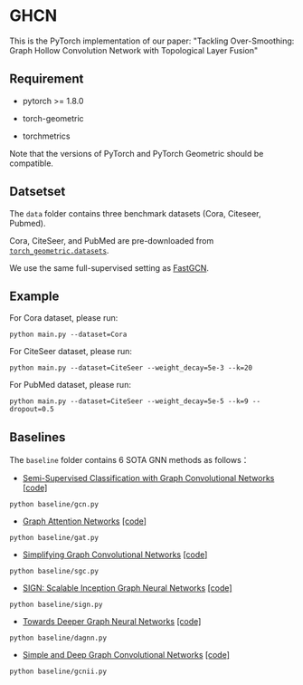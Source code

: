 # GHCN
This is the PyTorch implementation of our paper: "Tackling Over-Smoothing: Graph Hollow Convolution Network with Topological Layer Fusion"

## Requirement
- pytorch >= 1.8.0

- torch-geometric

- torchmetrics

Note that the versions of PyTorch and PyTorch Geometric should be compatible.

## Datsetset
The `data` folder contains three benchmark datasets (Cora, Citeseer, Pubmed). 

Cora, CiteSeer, and PubMed are pre-downloaded from [`torch_geometric.datasets`](https://pytorch-geometric.readthedocs.io/en/latest/modules/datasets.html#torch_geometric.datasets.Planetoid).

We use the same full-supervised setting as [FastGCN](https://github.com/matenure/FastGCN).

## Example
For Cora dataset, please run:
```
python main.py --dataset=Cora
```
For CiteSeer dataset, please run:
```
python main.py --dataset=CiteSeer --weight_decay=5e-3 --k=20
```
For PubMed dataset, please run:
```
python main.py --dataset=CiteSeer --weight_decay=5e-5 --k=9 --dropout=0.5
```


## Baselines
The `baseline` folder contains 6 SOTA GNN methods as follows：

- [Semi-Supervised Classification with Graph Convolutional Networks](https://arxiv.org/abs/1609.02907) [[code]](https://github.com/tkipf/gcn)
```
python baseline/gcn.py
```
- [Graph Attention Networks](https://arxiv.org/abs/1710.10903) [[code]](https://github.com/PetarV-/GAT)
```
python baseline/gat.py
```
- [Simplifying Graph Convolutional Networks](https://arxiv.org/abs/1902.07153) [[code]](https://github.com/Tiiiger/SGC)
```
python baseline/sgc.py
```
- [SIGN: Scalable Inception Graph Neural Networks](https://arxiv.org/abs/2004.11198) [[code]](https://github.com/twitter-research/sign)
```
python baseline/sign.py
```
- [Towards Deeper Graph Neural Networks](https://arxiv.org/abs/2007.09296) [[code]](https://github.com/mengliu1998/DeeperGNN)
```
python baseline/dagnn.py
```
- [Simple and Deep Graph Convolutional Networks](https://arxiv.org/abs/2007.02133) [[code]](https://github.com/chennnM/GCNII)
```
python baseline/gcnii.py
```